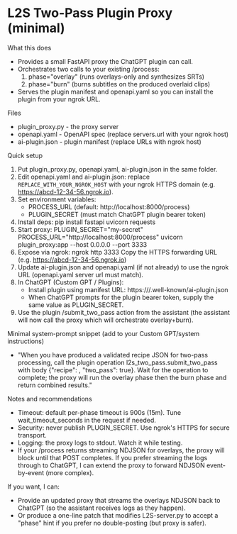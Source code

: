 # L2S Two-Pass Plugin Proxy (minimal)

What this does
- Provides a small FastAPI proxy the ChatGPT plugin can call.
- Orchestrates two calls to your existing /process:
  1) phase="overlay" (runs overlays-only and synthesizes SRTs)
  2) phase="burn" (burns subtitles on the produced overlaid clips)
- Serves the plugin manifest and openapi.yaml so you can install the plugin from your ngrok URL.

Files
- plugin_proxy.py   - the proxy server
- openapi.yaml      - OpenAPI spec (replace servers.url with your ngrok host)
- ai-plugin.json    - plugin manifest (replace URLs with ngrok host)

Quick setup
1. Put plugin_proxy.py, openapi.yaml, ai-plugin.json in the same folder.
2. Edit openapi.yaml and ai-plugin.json: replace `REPLACE_WITH_YOUR_NGROK_HOST` with your ngrok HTTPS domain (e.g. https://abcd-12-34-56.ngrok.io).
3. Set environment variables:
   - PROCESS_URL (default: http://localhost:8000/process)
   - PLUGIN_SECRET (must match ChatGPT plugin bearer token)
4. Install deps:
   pip install fastapi uvicorn requests
5. Start proxy:
   PLUGIN_SECRET="my-secret" PROCESS_URL="http://localhost:8000/process" uvicorn plugin_proxy:app --host 0.0.0.0 --port 3333
6. Expose via ngrok:
   ngrok http 3333
   Copy the HTTPS forwarding URL (e.g. https://abcd-12-34-56.ngrok.io)
7. Update ai-plugin.json and openapi.yaml (if not already) to use the ngrok URL (openapi.yaml server url must match).
8. In ChatGPT (Custom GPT / Plugins):
   - Install plugin using manifest URL:
     https://<your-ngrok-host>/.well-known/ai-plugin.json
   - When ChatGPT prompts for the plugin bearer token, supply the same value as PLUGIN_SECRET.
9. Use the plugin /submit_two_pass action from the assistant (the assistant will now call the proxy which will orchestrate overlay+burn).

Minimal system-prompt snippet (add to your Custom GPT/system instructions)
- "When you have produced a validated recipe JSON for two-pass processing, call the plugin operation l2s_two_pass.submit_two_pass with body {\"recipe\": <recipe>, \"two_pass\": true}. Wait for the operation to complete; the proxy will run the overlay phase then the burn phase and return combined results."

Notes and recommendations
- Timeout: default per-phase timeout is 900s (15m). Tune wait_timeout_seconds in the request if needed.
- Security: never publish PLUGIN_SECRET. Use ngrok's HTTPS for secure transport.
- Logging: the proxy logs to stdout. Watch it while testing.
- If your /process returns streaming NDJSON for overlays, the proxy will block until that POST completes. If you prefer streaming the logs through to ChatGPT, I can extend the proxy to forward NDJSON event-by-event (more complex).

If you want, I can:
- Provide an updated proxy that streams the overlays NDJSON back to ChatGPT (so the assistant receives logs as they happen).
- Or produce a one-line patch that modifies L2S-server.py to accept a "phase" hint if you prefer no double-posting (but proxy is safer).
